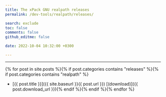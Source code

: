 ```yaml
---
title: The xPack GNU realpath releases
permalink: /dev-tools/realpath/releases/

search: exclude
toc: false
comments: false
github_editme: false

date: 2022-10-04 10:32:00 +0300

---
```


___
{% for post in site.posts %}{% if post.categories contains "releases" %}{% if post.categories contains "realpath" %}
* [{{ post.title }}]({{ site.baseurl }}{{ post.url }}) [(download)]({{ post.download_url }}){% endif %}{% endif %}{% endfor %}
